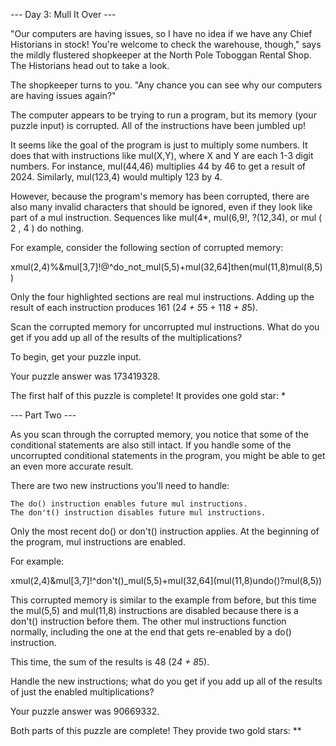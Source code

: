 --- Day 3: Mull It Over ---

"Our computers are having issues, so I have no idea if we have any Chief Historians in stock! You're welcome to check the warehouse, though," says the mildly flustered shopkeeper at the North Pole Toboggan Rental Shop. The Historians head out to take a look.

The shopkeeper turns to you. "Any chance you can see why our computers are having issues again?"

The computer appears to be trying to run a program, but its memory (your puzzle input) is corrupted. All of the instructions have been jumbled up!

It seems like the goal of the program is just to multiply some numbers. It does that with instructions like mul(X,Y), where X and Y are each 1-3 digit numbers. For instance, mul(44,46) multiplies 44 by 46 to get a result of 2024. Similarly, mul(123,4) would multiply 123 by 4.

However, because the program's memory has been corrupted, there are also many invalid characters that should be ignored, even if they look like part of a mul instruction. Sequences like mul(4\*, mul(6,9!, ?(12,34), or mul ( 2 , 4 ) do nothing.

For example, consider the following section of corrupted memory:

xmul(2,4)%&mul[3,7]!@^do_not_mul(5,5)+mul(32,64]then(mul(11,8)mul(8,5))

Only the four highlighted sections are real mul instructions. Adding up the result of each instruction produces 161 (2*4 + 5*5 + 11*8 + 8*5).

Scan the corrupted memory for uncorrupted mul instructions. What do you get if you add up all of the results of the multiplications?

To begin, get your puzzle input.

Your puzzle answer was 173419328.

The first half of this puzzle is complete! It provides one gold star: \*

--- Part Two ---

As you scan through the corrupted memory, you notice that some of the conditional statements are also still intact. If you handle some of the uncorrupted conditional statements in the program, you might be able to get an even more accurate result.

There are two new instructions you'll need to handle:

    The do() instruction enables future mul instructions.
    The don't() instruction disables future mul instructions.

Only the most recent do() or don't() instruction applies. At the beginning of the program, mul instructions are enabled.

For example:

xmul(2,4)&mul[3,7]!^don't()\_mul(5,5)+mul(32,64](mul(11,8)undo()?mul(8,5))

This corrupted memory is similar to the example from before, but this time the mul(5,5) and mul(11,8) instructions are disabled because there is a don't() instruction before them. The other mul instructions function normally, including the one at the end that gets re-enabled by a do() instruction.

This time, the sum of the results is 48 (2*4 + 8*5).

Handle the new instructions; what do you get if you add up all of the results of just the enabled multiplications?

Your puzzle answer was 90669332.

Both parts of this puzzle are complete! They provide two gold stars: \*\*
